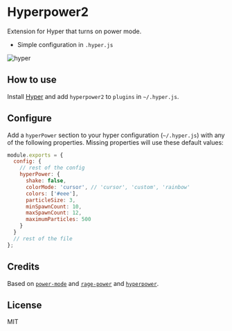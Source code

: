 # Hyperpower2

Extension for Hyper that turns on power mode.

- Simple configuration in `.hyper.js`

![hyper](https://cloud.githubusercontent.com/assets/13041/16820268/13c9bfe6-4905-11e6-8fe4-baf8fc8d9293.gif)

## How to use

Install [Hyper](https://hyper.is) and add `hyperpower2`
to `plugins` in `~/.hyper.js`.

## Configure

Add a `hyperPower` section to your hyper configuration (`~/.hyper.js`) with any of the following properties. Missing properties will use these default values:

```js
module.exports = {
  config: {
    // rest of the config
    hyperPower: {
      shake: false,
      colorMode: 'cursor', // 'cursor', 'custom', 'rainbow'
      colors: ['#eee'],
      particleSize: 3,
      minSpawnCount: 10,
      maxSpawnCount: 12,
      maximumParticles: 500
    }
  }
  // rest of the file
};
```

## Credits

Based on [`power-mode`](https://atom.io/packages/power-mode) and
[`rage-power`](https://github.com/itszero/rage-power) and
[`hyperpower`](https://github.com/zeit/hyperpower).

## License

MIT
